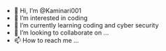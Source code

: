 - 👋 Hi, I’m @Kaminari001
- 👀 I’m interested in coding
- 🌱 I’m currently learning coding and cyber security
- 💞️ I’m looking to collaborate on ...
- 📫 How to reach me ...

<!---
Kaminari001/Kaminari001 is a ✨ special ✨ repository because its `README.md` (this file) appears on your GitHub profile.
You can click the Preview link to take a look at your changes.
--->
